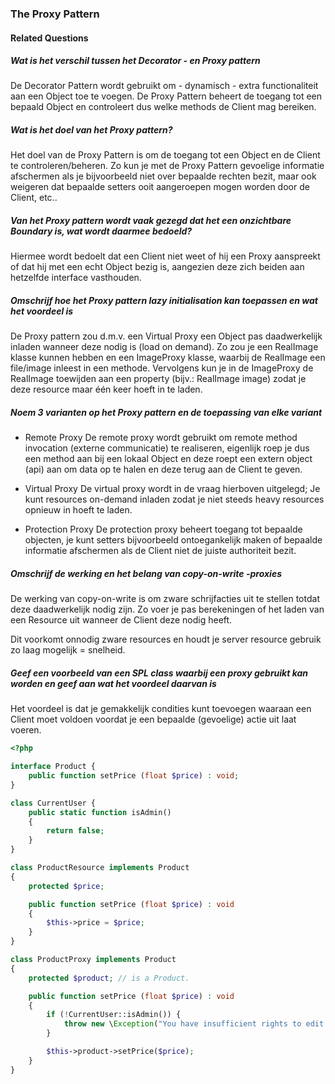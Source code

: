 ### The Proxy Pattern

#### Related Questions
##### Wat is het verschil tussen het Decorator - en Proxy pattern
De Decorator Pattern wordt gebruikt om - dynamisch - extra functionaliteit aan een Object toe te voegen.
De Proxy Pattern beheert de toegang tot een bepaald Object en controleert dus welke methods de Client mag bereiken.

##### Wat is het doel van het Proxy pattern?
Het doel van de Proxy Pattern is om de toegang tot een  Object en de Client te controleren/beheren.
Zo kun je met de Proxy Pattern gevoelige informatie afschermen als je bijvoorbeeld niet over bepaalde rechten bezit, maar
ook weigeren dat bepaalde setters ooit aangeroepen mogen worden door de Client, etc..

##### Van het Proxy pattern wordt vaak gezegd dat het een onzichtbare Boundary is, wat wordt daarmee bedoeld?
Hiermee wordt bedoelt dat een Client niet weet of hij een Proxy aanspreekt of dat hij met een echt Object bezig is,
aangezien deze zich beiden aan hetzelfde interface vasthouden.

##### Omschrijf hoe het Proxy pattern lazy initialisation kan toepassen en wat het voordeel is
De Proxy pattern zou d.m.v. een Virtual Proxy een Object pas daadwerkelijk inladen wanneer deze nodig is (load on demand).
Zo zou je een RealImage klasse kunnen hebben en een ImageProxy klasse, waarbij de RealImage een file/image inleest in een methode.
Vervolgens kun je in de ImageProxy de RealImage toewijden aan een property (bijv.: RealImage image) zodat je deze resource maar één
keer hoeft in te laden.

##### Noem 3 varianten op het Proxy pattern en de toepassing van elke variant

- Remote Proxy
De remote proxy wordt gebruikt om remote method invocation (externe communicatie) te realiseren, eigenlijk roep je
dus een method aan bij een lokaal Object en deze roept een extern object (api) aan om data op te halen en
deze terug aan de Client te geven.

- Virtual Proxy
De virtual proxy wordt in de vraag hierboven uitgelegd; Je kunt resources on-demand inladen zodat je niet steeds
heavy resources opnieuw in hoeft te laden.

- Protection Proxy
De protection proxy beheert toegang tot bepaalde objecten, je kunt setters bijvoorbeeld ontoegankelijk maken
of bepaalde informatie afschermen als de Client niet de juiste authoriteit bezit.

##### Omschrijf de werking en het belang van copy-on-write -proxies
De werking van copy-on-write is om zware schrijfacties uit te stellen totdat deze daadwerkelijk nodig zijn.
Zo voer je pas berekeningen of het laden van een Resource uit wanneer de Client deze nodig heeft.

Dit voorkomt onnodig zware resources en houdt je server resource gebruik zo laag mogelijk = snelheid.

##### Geef een voorbeeld van een SPL class waarbij een proxy gebruikt kan worden en geef aan wat het voordeel daarvan is
Het voordeel is dat je gemakkelijk condities kunt toevoegen waaraan een Client moet voldoen
voordat je een bepaalde (gevoelige) actie uit laat voeren.

```php
<?php

interface Product {
    public function setPrice (float $price) : void;
}

class CurrentUser {
    public static function isAdmin()
    {
        return false;
    }
}

class ProductResource implements Product
{
    protected $price;

    public function setPrice (float $price) : void
    {
        $this->price = $price;
    }
}

class ProductProxy implements Product
{
    protected $product; // is a Product.

    public function setPrice (float $price) : void
    {
        if (!CurrentUser::isAdmin()) {
            throw new \Exception("You have insufficient rights to edit a Product its price.");
        }

        $this->product->setPrice($price);
    }
}
```

